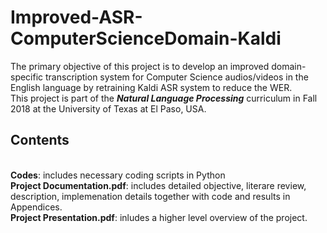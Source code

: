 # Improved-ASR-ComputerScienceDomain-Kaldi
The primary objective of this project is to develop an improved domain-specific transcription system for Computer Science audios/videos in the English language by retraining Kaldi ASR system to reduce the WER. 
<br> This project is part of the ***Natural Language Processing*** curriculum in Fall 2018 at the University of Texas at El Paso, USA.

## Contents
<br> **Codes**:  includes necessary coding scripts in Python
<br> **Project Documentation.pdf**:  includes detailed objective, literare review, description, implemenation details together with  code and results in Appendices.
<br> **Project Presentation.pdf**: inludes a higher level overview of the project.
